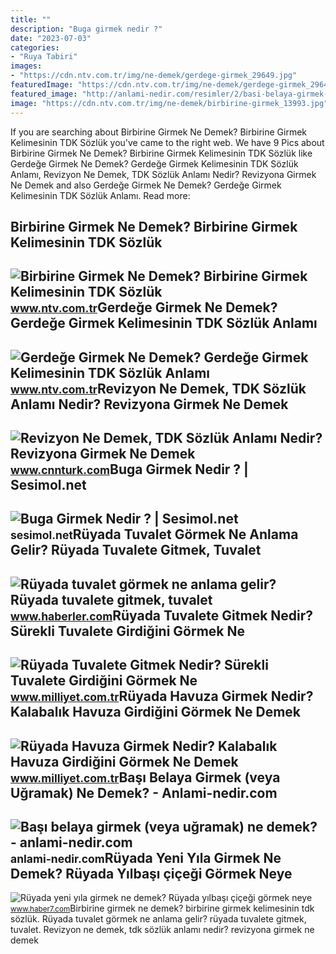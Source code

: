 ```yaml
---
title: ""
description: "Buga girmek nedir ?"
date: "2023-07-03"
categories:
- "Ruya Tabiri"
images:
- "https://cdn.ntv.com.tr/img/ne-demek/gerdege-girmek_29649.jpg"
featuredImage: "https://cdn.ntv.com.tr/img/ne-demek/gerdege-girmek_29649.jpg"
featured_image: "http://anlami-nedir.com/resimler/2/basi-belaya-girmek-veya-ugramak.jpg"
image: "https://cdn.ntv.com.tr/img/ne-demek/birbirine-girmek_13993.jpg"
---
```


If you are searching about Birbirine Girmek Ne Demek? Birbirine Girmek Kelimesinin TDK Sözlük you've came to the right web. We have 9 Pics about Birbirine Girmek Ne Demek? Birbirine Girmek Kelimesinin TDK Sözlük like Gerdeğe Girmek Ne Demek? Gerdeğe Girmek Kelimesinin TDK Sözlük Anlamı, Revizyon Ne Demek, TDK Sözlük Anlamı Nedir? Revizyona Girmek Ne Demek and also Gerdeğe Girmek Ne Demek? Gerdeğe Girmek Kelimesinin TDK Sözlük Anlamı. Read more:

Birbirine Girmek Ne Demek? Birbirine Girmek Kelimesinin TDK Sözlük
------------------------------------------------------------------

 ![Birbirine Girmek Ne Demek? Birbirine Girmek Kelimesinin TDK Sözlük](https://cdn.ntv.com.tr/img/ne-demek/birbirine-girmek_13993.jpg) <small>www.ntv.com.tr</small>Gerdeğe Girmek Ne Demek? Gerdeğe Girmek Kelimesinin TDK Sözlük Anlamı
---------------------------------------------------------------------

 ![Gerdeğe Girmek Ne Demek? Gerdeğe Girmek Kelimesinin TDK Sözlük Anlamı](https://cdn.ntv.com.tr/img/ne-demek/gerdege-girmek_29649.jpg) <small>www.ntv.com.tr</small>Revizyon Ne Demek, TDK Sözlük Anlamı Nedir? Revizyona Girmek Ne Demek
---------------------------------------------------------------------

 ![Revizyon Ne Demek, TDK Sözlük Anlamı Nedir? Revizyona Girmek Ne Demek](https://i.cnnturk.com/i/cnnturk/75/740x416/6303780f70380e0f8cd1e2f6.jpg) <small>www.cnnturk.com</small>Buga Girmek Nedir ? | Sesimol.net
---------------------------------

 ![Buga Girmek Nedir ? | Sesimol.net](https://sesimol.net/wp-content/uploads/2020/07/indir-1.jpg) <small>sesimol.net</small>Rüyada Tuvalet Görmek Ne Anlama Gelir? Rüyada Tuvalete Gitmek, Tuvalet
----------------------------------------------------------------------

 ![Rüyada tuvalet görmek ne anlama gelir? Rüyada tuvalete gitmek, tuvalet](https://i.hbrcdn.com/haber/2020/08/17/ruyada-tuvalet-gormek-ne-anlama-gelir-ruyada-13514342_1504_amp.jpg) <small>www.haberler.com</small>Rüyada Tuvalete Gitmek Nedir? Sürekli Tuvalete Girdiğini Görmek Ne
------------------------------------------------------------------

 ![Rüyada Tuvalete Gitmek Nedir? Sürekli Tuvalete Girdiğini Görmek Ne](https://image.milimaj.com/i/milliyet/75/0x410/5fb88d75554283192cbac503.jpg) <small>www.milliyet.com.tr</small>Rüyada Havuza Girmek Nedir? Kalabalık Havuza Girdiğini Görmek Ne Demek
----------------------------------------------------------------------

 ![Rüyada Havuza Girmek Nedir? Kalabalık Havuza Girdiğini Görmek Ne Demek](https://i2.milimaj.com/i/milliyet/75/0x410/5fb4f15b55427f12cc54726c.jpg) <small>www.milliyet.com.tr</small>Başı Belaya Girmek (veya Uğramak) Ne Demek? - Anlami-nedir.com
--------------------------------------------------------------

 ![Başı belaya girmek (veya uğramak) ne demek? - anlami-nedir.com](http://anlami-nedir.com/resimler/2/basi-belaya-girmek-veya-ugramak.jpg) <small>anlami-nedir.com</small>Rüyada Yeni Yıla Girmek Ne Demek? Rüyada Yılbaşı çiçeği Görmek Neye
-------------------------------------------------------------------

 ![Rüyada yeni yıla girmek ne demek? Rüyada yılbaşı çiçeği görmek neye](https://i20.haber7.net/resize/1240x720/haber/haber7/photos/2020/53/9O7C9_1609426720_1685.jpg) <small>www.haber7.com</small>Birbirine girmek ne demek? birbirine girmek kelimesinin tdk sözlük. Rüyada tuvalet görmek ne anlama gelir? rüyada tuvalete gitmek, tuvalet. Revizyon ne demek, tdk sözlük anlamı nedir? revizyona girmek ne demek
